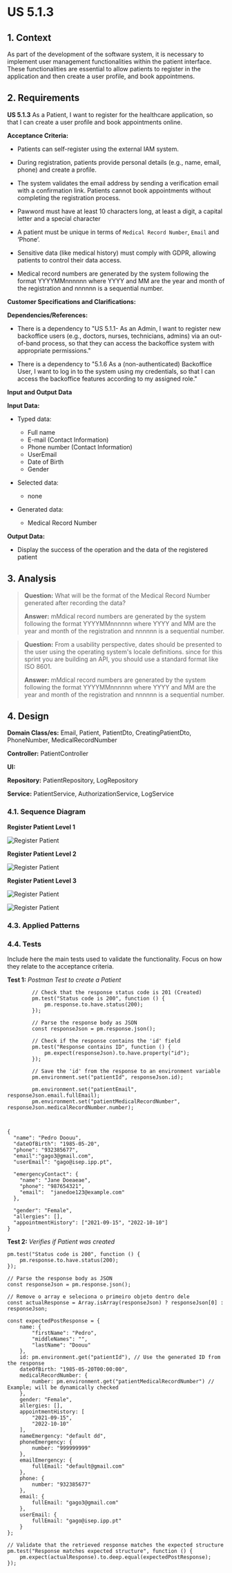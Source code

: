 # US 5.1.3


## 1. Context

As part of the development of the software system, it is necessary to implement user management functionalities within the patient interface. These functionalities are essential to allow patients to register in the application and then create a user profile, and book appointmens. 

## 2. Requirements

**US 5.1.3** As a Patient, I want to register for the healthcare application, so that I can create a user profile and book appointments online.

**Acceptance Criteria:** 

- Patients can self-register using the external IAM system.

- During registration, patients provide personal details (e.g., name, email, phone) and create a
profile.

- The system validates the email address by sending a verification email with a confirmation link.
Patients cannot book appointments without completing the registration process.

- Pawword must have at least 10 characters long, at least a digit, a capital letter and a special character

- A patient must be unique in terms of `Medical Record Number`, `Email` and ‘Phone’.

- Sensitive data (like medical history) must comply with GDPR, allowing patients
to control their data access.


- Medical record numbers are generated by the system following the format YYYYMMnnnnnn where YYYY and MM are the year and month of the registration and nnnnnn is a sequential number.


**Customer Specifications and Clarifications:**


**Dependencies/References:**

* There is a dependency to "US 5.1.1- As an Admin, I want to register new backoffice users (e.g., doctors, nurses, technicians, admins) via an out-of-band process, so that they can access the
backoffice system with appropriate permissions."

* There is a dependency to "5.1.6 As a (non-authenticated) Backoffice User, I want to log in to the system using my credentials, so that I can access the backoffice features according to my assigned role."

**Input and Output Data**

**Input Data:**

* Typed data:
    * Full name
    * E-mail (Contact Information)
    * Phone number (Contact Information)
    * UserEmail
    * Date of Birth    
    * Gender

* Selected data:
    * none

* Generated data:
    * Medical Record Number 

**Output Data:**
* Display the success of the operation and the data of the registered patient

## 3. Analysis

> **Question:** What will be the format of the Medical Record Number generated after recording the data?
>
> **Answer:** mMdical record numbers are generated by the system following the format YYYYMMnnnnnn where YYYY and MM are the year and month of the registration and nnnnnn is a sequential number.


> **Question:** From a usability perspective, dates should be presented to the user using the operating system's locale definitions. since for this sprint you are building an API, you should use a standard format like ISO 8601.
>
> **Answer:** mMdical record numbers are generated by the system following the format YYYYMMnnnnnn where YYYY and MM are the year and month of the registration and nnnnnn is a sequential number.






[//]: # ()
[//]: # (### 3.1. Domain Model)

[//]: # (![sub domain model]&#40;us1000-sub-domain-model.svg&#41;)

## 4. Design


**Domain Class/es:** Email, Patient, PatientDto, CreatingPatientDto, PhoneNumber, MedicalRecordNumber

**Controller:** PatientController

**UI:** 

**Repository:**	PatientRepository, LogRepository

**Service:** PatientService, AuthorizationService, LogService



### 4.1. Sequence Diagram

**Register Patient Level 1**

![Register Patient](sequence-diagram-1.svg "Register Patient")


**Register Patient Level 2**

![Register Patient](sequence-diagram-2.svg "Register Patient")

**Register Patient Level 3**

![Register Patient](sequence-diagram-3.svg "Register Patient")

![Register Patient](sequence-diagram-3-register.svg "Register Patient")

[//]: # (![Register Patient]&#40;sequence-diagram-4.svg "Register Patient"&#41;)




[//]: # (### 4.2. Class Diagram)

[//]: # ()
[//]: # (![a class diagram]&#40;us1000-class-diagram.svg "A Class Diagram"&#41;)

### 4.3. Applied Patterns

### 4.4. Tests

Include here the main tests used to validate the functionality. Focus on how they relate to the acceptance criteria.



**Test 1:** *Postman Test to create a Patient*

```
        // Check that the response status code is 201 (Created)
        pm.test("Status code is 200", function () {
            pm.response.to.have.status(200);
        });

        // Parse the response body as JSON
        const responseJson = pm.response.json();

        // Check if the response contains the 'id' field
        pm.test("Response contains ID", function () {
            pm.expect(responseJson).to.have.property("id");
        });

        // Save the 'id' from the response to an environment variable
        pm.environment.set("patientId", responseJson.id);

        pm.environment.set("patientEmail", responseJson.email.fullEmail);
        pm.environment.set("patientMedicalRecordNumber", responseJson.medicalRecordNumber.number);



{
  "name": "Pedro Doouu",
  "dateOfBirth": "1985-05-20",
  "phone": "932385677",
  "email":"gago3@gmail.com",
  "userEmail": "gago@isep.ipp.pt",

  "emergencyContact": {
    "name": "Jane Doeaeae",
    "phone": "987654321",
    "email":  "janedoe123@example.com"
  },

  "gender": "Female",
  "allergies": [],
  "appointmentHistory": ["2021-09-15", "2022-10-10"]
}

```

**Test 2:** *Verifies if Patient was created*


```
pm.test("Status code is 200", function () {
    pm.response.to.have.status(200);
});

// Parse the response body as JSON
const responseJson = pm.response.json();

// Remove o array e seleciona o primeiro objeto dentro dele
const actualResponse = Array.isArray(responseJson) ? responseJson[0] : responseJson;

const expectedPostResponse = {
    name: {
        "firstName": "Pedro",
        "middleNames": "",
        "lastName": "Doouu"
    },
    id: pm.environment.get("patientId"), // Use the generated ID from the response
    dateOfBirth: "1985-05-20T00:00:00",
    medicalRecordNumber: {
        number: pm.environment.get("patientMedicalRecordNumber") // Example; will be dynamically checked
    },
    gender: "Female",
    allergies: [],
    appointmentHistory: [
        "2021-09-15",
        "2022-10-10"
    ],
    nameEmergency: "default dd",
    phoneEmergency: {
        number: "999999999"
    },
    emailEmergency: {
        fullEmail: "default@gmail.com"
    },
    phone: {
        number: "932385677"
    },
    email: {
        fullEmail: "gago3@gmail.com"
    },
    userEmail: {
        fullEmail: "gago@isep.ipp.pt"
    }
};

// Validate that the retrieved response matches the expected structure
pm.test("Response matches expected structure", function () {
    pm.expect(actualResponse).to.deep.equal(expectedPostResponse);
});

````










[//]: # (## 5. Implementation)

[//]: # ()
[//]: # ()
[//]: # (### Methods in the PatientController)

[//]: # (* **public async Task<ActionResult<PatientDto>> Create&#40;CreatingPatientDto dto&#41;**  this method creates the patient with the info fullName,email, phone, gender, dateOfBirth, userEmail)

[//]: # ()
[//]: # ()
[//]: # ()
[//]: # (## 6. Integration/Demonstration)

[//]: # ()


[//]: # (## 7. Observations)

[//]: # ()
[//]: # (*This section should be used to include any content that does not fit any of the previous sections.*)

[//]: # ()
[//]: # (*The team should present here, for instance, a critical perspective on the developed work including the analysis of alternative solutions or related works*)

[//]: # ()
[//]: # (*The team should include in this section statements/references regarding third party works that were used in the development this work.*)